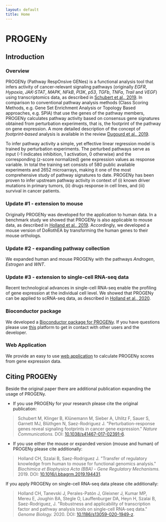 ```yaml
---
layout: default
title: Home
---
```


# PROGENy
## Introduction
### Overview
PROGENy (Pathway RespOnsive GENes) is a functional analysis tool that infers activity of cancer-relevant signaling pathways (originally *EGFR*, *Hypoxia*, *JAK-STAT*, *MAPK*, *NFkB*, *PI3K*, *p53*, *TGFb*, *TNFa*, *Trail* and *VEGF*) using transcriptomics data, as described in [Schubert et al., 2019](https://doi.org/10.1038/s41467-017-02391-6). In comparison to conventional pathway analysis methods (Class Scoring Methods, e.g. Gene Set Enrichment Analysis or Topology Based approaches, e.g. SPIA) that use the genes of the pathway members, PROGENy calculates pathway activity based on consensus gene signatures obtained from perturbation experiments, that is, the footprint of the pathway on gene expression. A more detailed description of the concept of *footprint-based* analysis is available in the review [Dugourd et al., 2019](https://doi.org/10.1016/j.coisb.2019.04.002).

To infer pathway activity a simple, yet effective linear regression model is trained by perturbation experiments. The perturbed pathways serve as input (-1 indicates inhibition, 1 activation, 0 otherwise) and the corresponding (z-score normalized) gene expression values as response variable. In total the training set consists of 580 public available experiments and 2652 microarrays, making it one of the most comprehensive study of pathway signatures to date. PROGENy has been proven to infer upstream pathway activity in context of (i) known driver mutations in primary tumors, (ii) drugs response in cell lines, and (iii) survival in cancer patients.

### Update #1 - extension to mouse
Originally PROGENy was developed for the application to human data. In a benchmark study we showed that PROGENy is also applicable to mouse data, as described in [Holland et al., 2019](https://doi.org/10.1016/j.bbagrm.2019.194431). Accordingly, we developed a mouse version of DoRothEA by transforming the human genes to their mouse orthologs.

### Update #2 - expanding pathway collection
We expanded human and mouse PROGENy with the pathways *Androgen*, *Estrogen* and *WNT*.

### Update #3 - extension to single-cell RNA-seq data
Recent technological advances in single-cell RNA-seq enable the profiling of gene expression at the individual cell level. We showed that PROGENy can be applied to scRNA-seq data, as described in [Holland et al., 2020](https://doi.org/10.1186/s13059-020-1949-z).

### Bioconductor package
We developed a [Bioconductor package for PROGENy](http://bioconductor.org/packages/release/bioc/html/progeny.html). If you have questions please use [this](https://github.com/saezlab/progeny/issues) platform to get in contact with other users and the developer.

### Web Application
We provide an easy to use [web application](https://progeny.shinyapps.io/progenyapp/) to calculate PROGENy scores from gene expression data.

## Citing PROGENy
Beside the original paper there are additional publication expanding the usage of PROGENy.

* If you use PROGENy for your research please cite the original publication:
>  Schubert M, Klinger B, Klünemann M, Sieber A, Uhlitz F, Sauer S, Garnett MJ, Blüthgen N, Saez-Rodriguez J. "Perturbation-response genes reveal signaling footprints in cancer gene expression." _Nature Communications._ DOI: [10.1038/s41467-017-02391-6](https://doi.org/10.1038/s41467-017-02391-6).

* If you use either the mouse or expanded version (mouse and human) of PROGENy please cite additionally:
> Holland CH, Szalai B, Saez-Rodriguez J. "Transfer of regulatory knowledge from human to mouse for functional genomics analysis." _Biochimica et Biophysica Acta (BBA) - Gene Regulatory Mechanisms._ 2019. DOI: [10.1016/j.bbagrm.2019.194431](https://doi.org/10.1016/j.bbagrm.2019.194431).

If you apply PROGENy on single-cell RNA-seq data please cite additionally:
> Holland CH, Tanevski J, Perales-Patón J, Gleixner J, Kumar MP, Mereu E, Joughin BA, Stegle O, Lauffenburger DA, Heyn H, Szalai B, Saez-Rodriguez, J. "Robustness and applicability of transcription factor and pathway analysis tools on single-cell RNA-seq data." _Genome Biology._ 2020. DOI: [10.1186/s13059-020-1949-z](https://doi.org/10.1186/s13059-020-1949-z).
